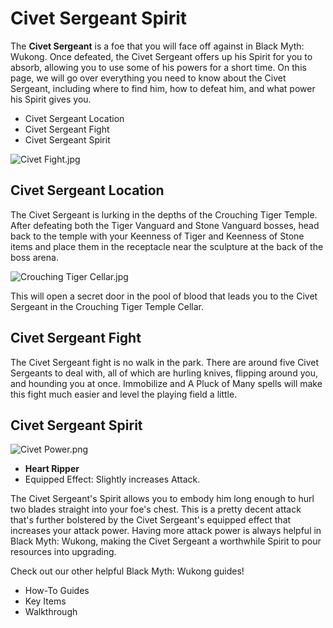 # Civet Sergeant Spirit

The **Civet Sergeant** is a foe that you will face off against in Black Myth: Wukong. Once defeated, the Civet Sergeant offers up his Spirit for you to absorb, allowing you to use some of his powers for a short time. On this page, we will go over everything you need to know about the Civet Sergeant, including where to find him, how to defeat him, and what power his Spirit gives you. 

  * Civet Sergeant Location
  * Civet Sergeant Fight
  * Civet Sergeant Spirit

![Civet Fight.jpg](https://oyster.ignimgs.com/mediawiki/apis.ign.com/black-myth-wukong/6/61/Civet_Fight.jpg)

## Civet Sergeant Location

The Civet Sergeant is lurking in the depths of the Crouching Tiger Temple. After defeating both the Tiger Vanguard and Stone Vanguard bosses, head back to the temple with your Keenness of Tiger and Keenness of Stone items and place them in the receptacle near the sculpture at the back of the boss arena. 

![Crouching Tiger Cellar.jpg](https://oyster.ignimgs.com/mediawiki/apis.ign.com/black-myth-wukong/7/7a/Crouching_Tiger_Cellar.jpg)

This will open a secret door in the pool of blood that leads you to the Civet Sergeant in the Crouching Tiger Temple Cellar. 

## Civet Sergeant Fight

The Civet Sergeant fight is no walk in the park. There are around five Civet Sergeants to deal with, all of which are hurling knives, flipping around you, and hounding you at once. Immobilize and A Pluck of Many spells will make this fight much easier and level the playing field a little. 

## Civet Sergeant Spirit

![Civet Power.png](https://oyster.ignimgs.com/mediawiki/apis.ign.com/black-myth-wukong/1/18/Civet_Power.png)

  * **Heart Ripper**
  * Equipped Effect: Slightly increases Attack.

The Civet Sergeant's Spirit allows you to embody him long enough to hurl two blades straight into your foe's chest. This is a pretty decent attack that's further bolstered by the Civet Sergeant's equipped effect that increases your attack power. Having more attack power is always helpful in Black Myth: Wukong, making the Civet Sergeant a worthwhile Spirit to pour resources into upgrading. 

Check out our other helpful Black Myth: Wukong guides! 

  * How-To Guides
  * Key Items
  * Walkthrough

